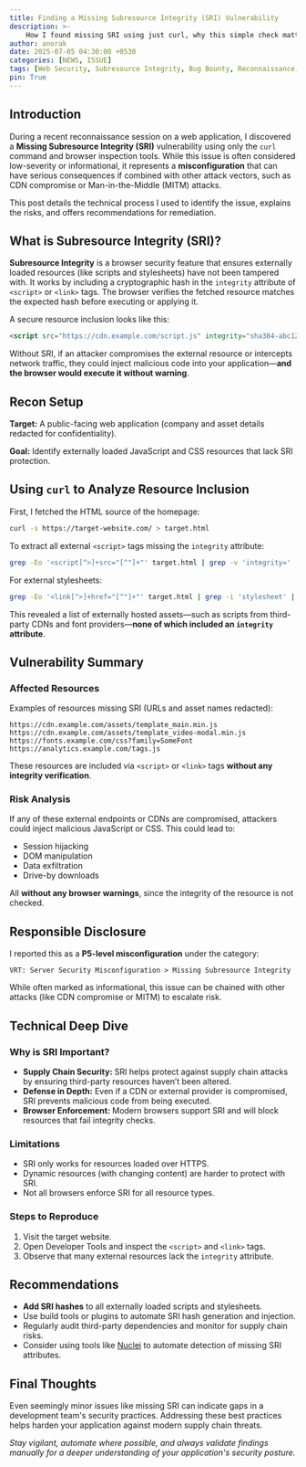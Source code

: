 ```yaml
---  
title: Finding a Missing Subresource Integrity (SRI) Vulnerability  
description: >-
    How I found missing SRI using just curl, why this simple check matters for web application security, and how it led to my first valid bug.
author: anorak
date: 2025-07-05 04:30:00 +0530
categories: [NEWS, ISSUE]
tags: [Web Security, Subresource Integrity, Bug Bounty, Reconnaissance, Cybersecurity]
pin: True
---   
```

 
 

##   Introduction

During a recent reconnaissance session on a web application, I discovered a **Missing Subresource Integrity (SRI)** vulnerability using only the `curl` command and browser inspection tools. While this issue is often considered low-severity or informational, it represents a **misconfiguration** that can have serious consequences if combined with other attack vectors, such as CDN compromise or Man-in-the-Middle (MITM) attacks.

This post details the technical process I used to identify the issue, explains the risks, and offers recommendations for remediation.

 

##   What is Subresource Integrity (SRI)?

**Subresource Integrity** is a browser security feature that ensures externally loaded resources (like scripts and stylesheets) have not been tampered with. It works by including a cryptographic hash in the `integrity` attribute of `<script>` or `<link>` tags. The browser verifies the fetched resource matches the expected hash before executing or applying it.

A secure resource inclusion looks like this:

```html
<script src="https://cdn.example.com/script.js" integrity="sha384-abc123..." crossorigin="anonymous"></script>
```

Without SRI, if an attacker compromises the external resource or intercepts network traffic, they could inject malicious code into your application—**and the browser would execute it without warning**.

 

##   Recon Setup

**Target:** A public-facing web application (company and asset details redacted for confidentiality).

**Goal:** Identify externally loaded JavaScript and CSS resources that lack SRI protection.

 

##   Using `curl` to Analyze Resource Inclusion

First, I fetched the HTML source of the homepage:

```bash
curl -s https://target-website.com/ > target.html
```

To extract all external `<script>` tags missing the `integrity` attribute:

```bash
grep -Eo '<script[^>]+src="[^"]+"' target.html | grep -v 'integrity='
```

For external stylesheets:

```bash
grep -Eo '<link[^>]+href="[^"]+"' target.html | grep -i 'stylesheet' | grep -v 'integrity='
```

This revealed a list of externally hosted assets—such as scripts from third-party CDNs and font providers—**none of which included an `integrity` attribute**.

 

##   Vulnerability Summary

###   Affected Resources

Examples of resources missing SRI (URLs and asset names redacted):

```text
https://cdn.example.com/assets/template_main.min.js
https://cdn.example.com/assets/template_video-modal.min.js
https://fonts.example.com/css?family=SomeFont
https://analytics.example.com/tags.js
```

These resources are included via `<script>` or `<link>` tags **without any integrity verification**.

###   Risk Analysis

If any of these external endpoints or CDNs are compromised, attackers could inject malicious JavaScript or CSS. This could lead to:

- Session hijacking
- DOM manipulation
- Data exfiltration
- Drive-by downloads

All **without any browser warnings**, since the integrity of the resource is not checked.

 

##   Responsible Disclosure

I reported this as a **P5-level misconfiguration** under the category:

```
VRT: Server Security Misconfiguration > Missing Subresource Integrity
```

While often marked as informational, this issue can be chained with other attacks (like CDN compromise or MITM) to escalate risk.

 

##   Technical Deep Dive

### Why is SRI Important?

- **Supply Chain Security:** SRI helps protect against supply chain attacks by ensuring third-party resources haven’t been altered.
- **Defense in Depth:** Even if a CDN or external provider is compromised, SRI prevents malicious code from being executed.
- **Browser Enforcement:** Modern browsers support SRI and will block resources that fail integrity checks.

### Limitations

- SRI only works for resources loaded over HTTPS.
- Dynamic resources (with changing content) are harder to protect with SRI.
- Not all browsers enforce SRI for all resource types.

### Steps to Reproduce

1. Visit the target website.
2. Open Developer Tools and inspect the `<script>` and `<link>` tags.
3. Observe that many external resources lack the `integrity` attribute.

 

##   Recommendations

- **Add SRI hashes** to all externally loaded scripts and stylesheets.
- Use build tools or plugins to automate SRI hash generation and injection.
- Regularly audit third-party dependencies and monitor for supply chain risks.
- Consider using tools like [Nuclei](https://github.com/projectdiscovery/nuclei) to automate detection of missing SRI attributes.

 
 

##   Final Thoughts

Even seemingly minor issues like missing SRI can indicate gaps in a development team's security practices. Addressing these best practices helps harden your application against modern supply chain threats.

*Stay vigilant, automate where possible, and always validate findings manually for a deeper understanding of your application's security posture.*

